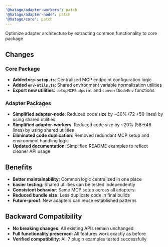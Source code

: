 ```yaml
---
'@hatago/adapter-workers': patch
'@hatago/adapter-node': patch
'@hatago/core': patch
---
```


Optimize adapter architecture by extracting common functionality to core package

## Changes

### Core Package

- **Added `mcp-setup.ts`**: Centralized MCP endpoint configuration logic
- **Added `env-utils.ts`**: Shared environment variable normalization utilities
- **Export new utilities**: `setupMCPEndpoint` and `convertNodeEnv` functions

### Adapter Packages

- **Simplified adapter-node**: Reduced code size by ~30% (72→50 lines) by using shared utilities
- **Simplified adapter-workers**: Reduced code size by ~20% (58→46 lines) by using shared utilities
- **Eliminated code duplication**: Removed redundant MCP setup and environment handling logic
- **Updated documentation**: Simplified README examples to reflect cleaner API usage

## Benefits

- **Better maintainability**: Common logic centralized in one place
- **Easier testing**: Shared utilities can be tested independently
- **Consistent behavior**: Same MCP setup across all adapters
- **Reduced bundle size**: Less duplicate code in final builds
- **Future-proof**: New adapters can reuse established patterns

## Backward Compatibility

- **No breaking changes**: All existing APIs remain unchanged
- **Full functionality preserved**: All features work exactly as before
- **Verified compatibility**: All 7 plugin examples tested successfully
